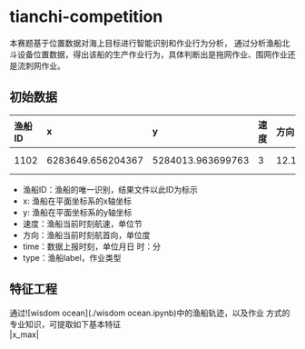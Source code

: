 # tianchi-competition
 
 本赛题基于位置数据对海上目标进行智能识别和作业行为分析，
 通过分析渔船北斗设备位置数据，得出该船的生产作业行为，具体判断出是拖网作业、围网作业还是流刺网作业。
 
## 初始数据
| 渔船ID | x | y | 速度 | 方向 | time | type |  
|:------ |:--|:--|:-----|:-----|:-----|:-----|  
|1102 | 6283649.656204367| 5284013.963699763| 3 | 12.1 | 0921 09:00 | 围网 |  

+ 渔船ID：渔船的唯一识别，结果文件以此ID为标示 
+ x: 渔船在平面坐标系的x轴坐标
+ y: 渔船在平面坐标系的y轴坐标
+ 速度：渔船当前时刻航速，单位节
+ 方向：渔船当前时刻航首向，单位度
+ time：数据上报时刻，单位月日 时：分
+ type：渔船label，作业类型 

## 特征工程
通过![wisdom ocean](./wisdom ocean.ipynb)中的渔船轨迹，以及作业
方式的专业知识，可提取如下基本特征  
|x_max|